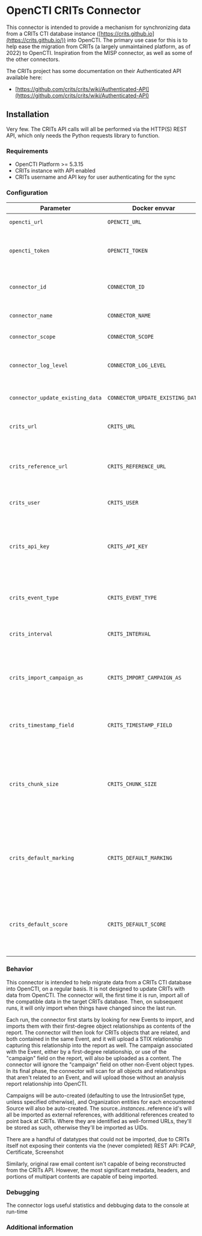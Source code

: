 # OpenCTI CRITs Connector

This connector is intended to provide a mechanism for synchronizing data from a CRITs CTI database instance
([https://crits.github.io](https://crits.github.io/)) into OpenCTI. The primary use case for this is to help
ease the migration from CRITs (a largely unmaintained platform, as of 2022) to OpenCTI. Inspiration from the
MISP connector, as well as some of the other connectors.

The CRITs project has some documentation on their Authenticated API available here:
* [https://github.com/crits/crits/wiki/Authenticated-API](https://github.com/crits/crits/wiki/Authenticated-API)

## Installation

Very few. The CRITs API calls will all be performed via the HTTP(S) REST API, which only needs the Python
requests library to function.

### Requirements

- OpenCTI Platform >= 5.3.15
- CRITs instance with API enabled
- CRITs username and API key for user authenticating for the sync

### Configuration

| Parameter                        | Docker envvar                    | Mandatory    | Description                                                                                                                            |
|----------------------------------|----------------------------------| ------------ |----------------------------------------------------------------------------------------------------------------------------------------|
| `opencti_url`                    | `OPENCTI_URL`                    | Yes          | The URL of the OpenCTI platform.                                                                                                       |
| `opencti_token`                  | `OPENCTI_TOKEN`                  | Yes          | The default admin token configured in the OpenCTI platform parameters file.                                                            |
| `connector_id`                   | `CONNECTOR_ID`                   | Yes          | A valid arbitrary `UUIDv4` that must be unique for this connector.                                                                     |
| `connector_name`                 | `CONNECTOR_NAME`                 | Yes          | The descriptive name for this connector                                                                                                |
| `connector_scope`                | `CONNECTOR_SCOPE`                | Yes          | Supported scope: Default is 'crits'                                                                                                    |
| `connector_log_level`            | `CONNECTOR_LOG_LEVEL`            | Yes          | The log level for this connector, could be `debug`, `info`, `warn` or `error` (less verbose).                                          |
| `connector_update_existing_data` | `CONNECTOR_UPDATE_EXISTING_DATA` | No           | Connector will attempt to update existing data                                                                                         |
| `crits_url`                      | `CRITS_URL`                      | Yes          | The URL of the CRITs instance (leave off the trailing `/`)                                                                             |
| `crits_reference_url`            | `CRITS_REFERENCE_URL`            | No           | The URL to embed as an "external reference" to link imported data to the external CRITs instance                                       |
| `crits_user`                     | `CRITS_USER`                     | Yes          | The login username for CRITs                                                                                                           |
| `crits_api_key`                  | `CRITS_API_KEY`                  | Yes          | The API Key used for authentication (not the user's password, but an API Key that's creatable/viewable in the user's profile in CRITs) |
| `crits_event_type`               | `CRITS_EVENT_TYPE`               | Yes          | When importing CRITs Events as Analysis Reports, what Report Type to give them                                                         |
| `crits_interval`                 | `CRITS_INTERVAL`                 | Yes          | The interval to delay between updates, in minutes                                                                                      |
| `crits_import_campaign_as`       | `CRITS_IMPORT_CAMPAIGN_AS`       | No           | 'Campaign' or 'IntrusionSet': What STIX2.1 type to import Campaigns as. Default: IntrusionSet                                          |
| `crits_timestamp_field`          | `CRITS_TIMESTAMP_FIELD`          | No           | Which fieldin the CRITs objects to use for the timestamp (default: modified)                                                           |
| `crits_chunk_size`               | `CRITS_CHUNK_SIZE`               | No           | Ingests non-event-related observables in chunks of this size, helps with memory consumption. Adjust experimentally (default: 100)      |
| `crits_default_marking`          | `CRITS_DEFAULT_MARKING`          | No           | Marking definition to use, case insensitive, one of ["TLP:RED", "TLP:GREEN", "TLP:AMBER", "TLP:WHITE"] (default: TLP:GREEN)            |
| `crits_default_score`            | `CRITS_DEFAULT_SCORE`            | No           | Default_score allows you to add a default score for an indicator and its observable (a number between 1 and 100, default: 50)          |

### Behavior ###

This connector is intended to help migrate data from a CRITs CTI database into OpenCTI, on a regular basis. It
is not designed to update CRITs with data from OpenCTI. The connector will, the first time it is run, import all
of the compatible data in the target CRITs database. Then, on subsequent runs, it will only import when things
have changed since the last run.

Each run, the connector first starts by looking for new Events to import, and imports them with their first-degree
object relationships as contents of the report. The connector will then look for CRITs objects that are related, and
both contained in the same Event, and it will upload a STIX relationship capturing this relationship into the
report as well. The campaign associated with the Event, either by a first-degree relationship, or use of the
"campaign" field on the report, will also be uploaded as a content. The connector will ignore the "campaign" field
on other non-Event object types. In its final phase, the connector will scan for all objects and relationships that
aren't related to an Event, and will upload those without an analysis report relationship into OpenCTI.

Campaigns will be auto-created (defaulting to use the IntrusionSet type, unless specified otherwise), and Organization
entities for each encountered Source will also be auto-created. The source.*.instances.*.reference id's will
all be imported as external references, with additional references created to point back at CRITs. Where they are
identified as well-formed URLs, they'll be stored as such, otherwise they'll be imported as UIDs.

There are a handful of datatypes that could not be imported, due to CRITs itself not exposing their contents via
the (never completed) REST API:
PCAP, Certificate, Screenshot

Similarly, original raw email content isn't capable of being reconstructed from the CRITs API. However, the most
significant metadata, headers, and portions of multipart contents are capable of being imported.

### Debugging ###

The connector logs useful statistics and debbuging data to the console at run-time

### Additional information

